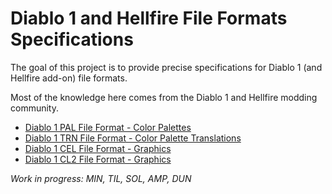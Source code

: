 # Diablo 1 and Hellfire File Formats Specifications

The goal of this project is to provide precise specifications for Diablo 1 (and Hellfire add-on) file formats.

Most of the knowledge here comes from the Diablo 1 and Hellfire modding community.

- [Diablo 1 PAL File Format - Color Palettes](PAL.md)
- [Diablo 1 TRN File Format - Color Palette Translations](TRN.md)
- [Diablo 1 CEL File Format - Graphics](CEL.md)
- [Diablo 1 CL2 File Format - Graphics](CL2.md)

*Work in progress: MIN, TIL, SOL, AMP, DUN*
